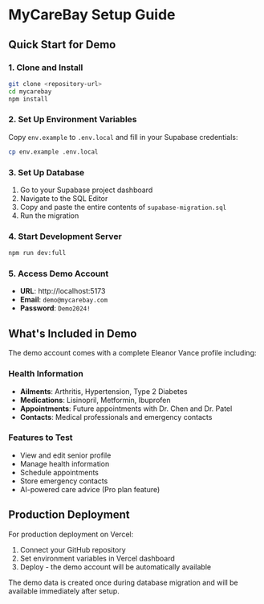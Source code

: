 # MyCareBay Setup Guide

## Quick Start for Demo

### 1. Clone and Install
```bash
git clone <repository-url>
cd mycarebay
npm install
```

### 2. Set Up Environment Variables
Copy `env.example` to `.env.local` and fill in your Supabase credentials:
```bash
cp env.example .env.local
```

### 3. Set Up Database
1. Go to your Supabase project dashboard
2. Navigate to the SQL Editor
3. Copy and paste the entire contents of `supabase-migration.sql`
4. Run the migration

### 4. Start Development Server
```bash
npm run dev:full
```

### 5. Access Demo Account
- **URL**: http://localhost:5173
- **Email**: `demo@mycarebay.com`
- **Password**: `Demo2024!`

## What's Included in Demo

The demo account comes with a complete Eleanor Vance profile including:

### Health Information
- **Ailments**: Arthritis, Hypertension, Type 2 Diabetes
- **Medications**: Lisinopril, Metformin, Ibuprofen
- **Appointments**: Future appointments with Dr. Chen and Dr. Patel
- **Contacts**: Medical professionals and emergency contacts

### Features to Test
- View and edit senior profile
- Manage health information
- Schedule appointments
- Store emergency contacts
- AI-powered care advice (Pro plan feature)

## Production Deployment

For production deployment on Vercel:
1. Connect your GitHub repository
2. Set environment variables in Vercel dashboard
3. Deploy - the demo account will be automatically available

The demo data is created once during database migration and will be available immediately after setup.
